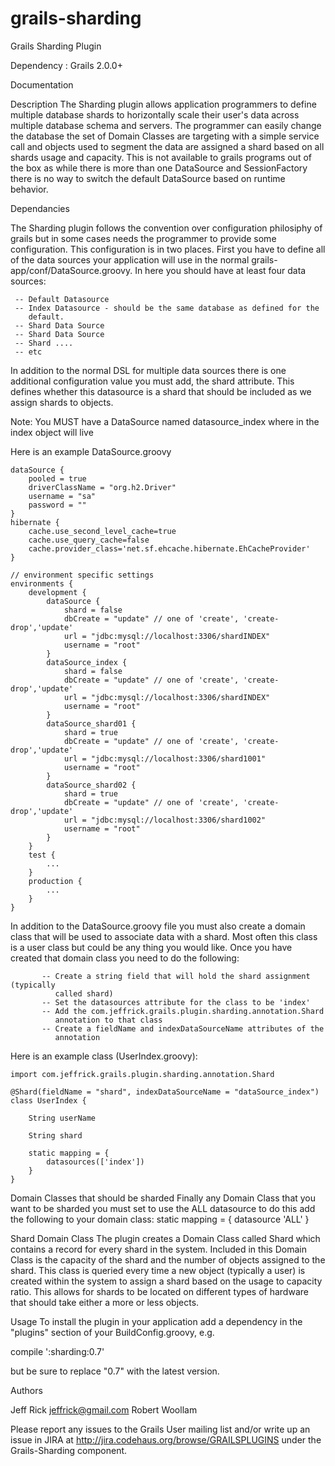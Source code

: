 grails-sharding
===============

Grails Sharding Plugin

Dependency : Grails 2.0.0+

Documentation

Description
The Sharding plugin allows application programmers to define multiple database shards to horizontally scale their user's data across multiple database schema and servers. The programmer can easily change the database the set of Domain Classes are targeting with a simple service call and objects used to segment the data are assigned a shard based on all shards usage and capacity. This is not available to grails programs out of the box as while there is more than one DataSource and SessionFactory there is no way to switch the default DataSource based on runtime behavior.

Dependancies

The Sharding plugin follows the convention over configuration philosiphy of grails but in some cases needs the programmer to provide some configuration. This configuration is in two places.  First you have to define all of the data sources your application will use in the normal grails-app/conf/DataSource.groovy.  In here you should have at least four data sources:

     -- Default Datasource
     -- Index Datasource - should be the same database as defined for the
        default.
     -- Shard Data Source
     -- Shard Data Source
     -- Shard ....
     -- etc

In addition to the normal DSL for multiple data sources there is one additional configuration value you must add, the shard attribute.  This defines whether this datasource is a shard that should be included as we assign shards to objects.

Note: You MUST have a DataSource named datasource_index where in the index object will live

Here is an example DataSource.groovy

	dataSource {
		pooled = true
		driverClassName = "org.h2.Driver"
		username = "sa"
		password = ""
	}
	hibernate {
		cache.use_second_level_cache=true
		cache.use_query_cache=false
		cache.provider_class='net.sf.ehcache.hibernate.EhCacheProvider'
	}

	// environment specific settings
	environments {
		development {
			dataSource {
				shard = false
				dbCreate = "update" // one of 'create', 'create-drop','update'
				url = "jdbc:mysql://localhost:3306/shardINDEX"
				username = "root"
			}
			dataSource_index {
				shard = false
				dbCreate = "update" // one of 'create', 'create-drop','update'
				url = "jdbc:mysql://localhost:3306/shardINDEX"
				username = "root"
			}
			dataSource_shard01 {
				shard = true
				dbCreate = "update" // one of 'create', 'create-drop','update'
				url = "jdbc:mysql://localhost:3306/shard1001"
				username = "root"
			}
			dataSource_shard02 {
				shard = true
				dbCreate = "update" // one of 'create', 'create-drop','update'
				url = "jdbc:mysql://localhost:3306/shard1002"
				username = "root"
			}
		}
		test {
			...
		}
		production {
			...
		}
	}

In addition to the DataSource.groovy file you must also create a domain class that will be used to associate data with a shard.  Most often this class is a user class but could be any thing you would like.  Once you have created that domain class you need to do the following:

           -- Create a string field that will hold the shard assignment (typically
              called shard)
           -- Set the datasources attribute for the class to be 'index'
           -- Add the com.jeffrick.grails.plugin.sharding.annotation.Shard
              annotation to that class
           -- Create a fieldName and indexDataSourceName attributes of the
              annotation

Here is an example class (UserIndex.groovy):

	import com.jeffrick.grails.plugin.sharding.annotation.Shard

	@Shard(fieldName = "shard", indexDataSourceName = "dataSource_index")
	class UserIndex {

		String userName

		String shard

		static mapping = {
			datasources(['index'])
		}
	}

Domain Classes that should be sharded
Finally any Domain Class that you want to be sharded you must set to use the ALL datasource to do this add the following to your domain class:
	static mapping = {
		datasource 'ALL'
	}


Shard Domain Class
The plugin creates a Domain Class called Shard which contains a record for every shard in the system. Included in this Domain Class is the capacity of the shard and the number of objects assigned to the shard. This class is queried every time a new object (typically a user) is created within the system to assign a shard based on the usage to capacity ratio. This allows for shards to be located on different types of hardware that should take either a more or less objects.

Usage
To install the plugin in your application add a dependency in the "plugins" section of your BuildConfig.groovy, e.g.

   compile ':sharding:0.7'

but be sure to replace "0.7" with the latest version.

Authors

Jeff Rick jeffrick@gmail.com
Robert Woollam

Please report any issues to the Grails User mailing list and/or write up an issue in JIRA at http://jira.codehaus.org/browse/GRAILSPLUGINS under the Grails-Sharding component.
